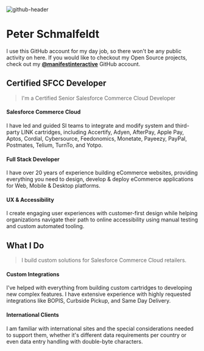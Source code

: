 ![github-header](https://user-images.githubusercontent.com/508411/156939746-cfd9e25e-8a14-47c0-b5ca-45d507bd01de.jpg)

Peter Schmalfeldt
===

I use this GitHub account for my day job, so there won't be any public activity on here.  If you would like to checkout my Open Source projects, check out my **[@manifestinteractive](https://github.com/manifestinteractive)** GitHub account.


Certified SFCC Developer
---

> I'm a Certified Senior Salesforce Commerce Cloud Developer

#### Salesforce Commerce Cloud

I have led and guided SI teams to integrate and modify system and third-party LINK cartridges, including Accertify, Adyen, AfterPay, Apple Pay, Aptos, Cordial, Cybersource, Feedonomics, Monetate, Payeezy, PayPal, Postmates, Telium, TurnTo, and Yotpo.

#### Full Stack Developer

I have over 20 years of experience building eCommerce websites, providing everything you need to design, develop & deploy eCommerce applications for Web, Mobile & Desktop platforms.

#### UX & Accessibility

I create engaging user experiences with customer-first design while helping organizations navigate their path to online accessibility using manual testing and custom automated tooling.

What I Do
---

> I build custom solutions for Salesforce Commerce Cloud retailers.

#### Custom Integrations

I've helped with everything from building custom cartridges to developing new complex features. I have extensive experience with highly requested integrations like BOPIS, Curbside Pickup, and Same Day Delivery.

#### International Clients

I am familiar with international sites and the special considerations needed to support them, whether it's different data requirements per country or even data entry handling with double-byte characters.
